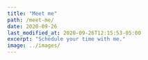 ```yaml
---
title: "Meet me"
path: /meet-me/
date: 2020-09-26
last_modified_at: 2020-09-26T12:15:53-05:00
excerpt: "Schedule your time with me."
image: ../images/
---
```


<!-- Start of Calendar Widget -->
<div id="calendar-inline-widget" data-calendar-link="https://www.calendar.com/alok/" style="position: relative; min-width: 330px; height: 600px;"></div>
<script src="https://assets.calendar.com/widget.js"></script>
<!-- End of Calendar Widget 

